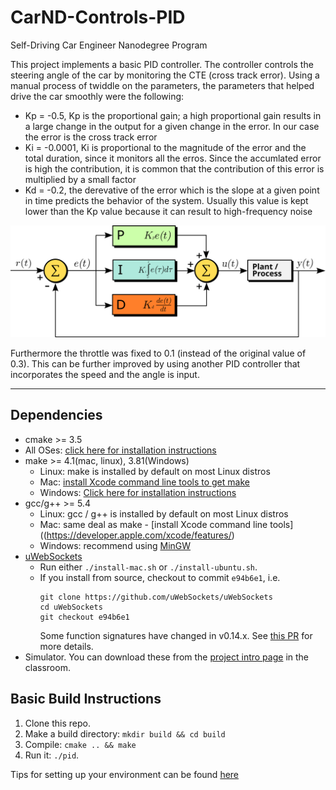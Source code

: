 # CarND-Controls-PID

Self-Driving Car Engineer Nanodegree Program

This project implements a basic PID controller. The controller controls the steering angle of the car by monitoring the CTE (cross track error).
Using a manual process of twiddle on the parameters, the parameters that helped drive the car smoothly were the following:

[//]: # "Image References"
[pid]: ./PID_en.svg "PID Controller"

- Kp = -0.5, Kp is the proportional gain; a high proportional gain results in a large change in the output for a given change in the error. In our case the error is the cross track error
- Ki = -0.0001, Ki is proportional to the magnitude of the error and the total duration, since it monitors all the erros. Since the accumlated error is high the contribution, it is common that the contribution of this error is multiplied by a small factor
- Kd = -0.2, the derevative of the error which is the slope at a given point in time predicts the behavior of the system. Usually this value is kept lower than the Kp value because it can result to high-frequency noise

![alt text][pid]

Furthermore the throttle was fixed to 0.1 (instead of the original value of 0.3). This can be further improved by using another PID controller that incorporates the speed and the angle is input.

---

## Dependencies

- cmake >= 3.5
- All OSes: [click here for installation instructions](https://cmake.org/install/)
- make >= 4.1(mac, linux), 3.81(Windows)
  - Linux: make is installed by default on most Linux distros
  - Mac: [install Xcode command line tools to get make](https://developer.apple.com/xcode/features/)
  - Windows: [Click here for installation instructions](http://gnuwin32.sourceforge.net/packages/make.htm)
- gcc/g++ >= 5.4
  - Linux: gcc / g++ is installed by default on most Linux distros
  - Mac: same deal as make - [install Xcode command line tools]((https://developer.apple.com/xcode/features/)
  - Windows: recommend using [MinGW](http://www.mingw.org/)
- [uWebSockets](https://github.com/uWebSockets/uWebSockets)
  - Run either `./install-mac.sh` or `./install-ubuntu.sh`.
  - If you install from source, checkout to commit `e94b6e1`, i.e.
    ```
    git clone https://github.com/uWebSockets/uWebSockets
    cd uWebSockets
    git checkout e94b6e1
    ```
    Some function signatures have changed in v0.14.x. See [this PR](https://github.com/udacity/CarND-MPC-Project/pull/3) for more details.
- Simulator. You can download these from the [project intro page](https://github.com/udacity/self-driving-car-sim/releases) in the classroom.

## Basic Build Instructions

1. Clone this repo.
2. Make a build directory: `mkdir build && cd build`
3. Compile: `cmake .. && make`
4. Run it: `./pid`.

Tips for setting up your environment can be found [here](https://classroom.udacity.com/nanodegrees/nd013/parts/40f38239-66b6-46ec-ae68-03afd8a601c8/modules/0949fca6-b379-42af-a919-ee50aa304e6a/lessons/f758c44c-5e40-4e01-93b5-1a82aa4e044f/concepts/23d376c7-0195-4276-bdf0-e02f1f3c665d)
